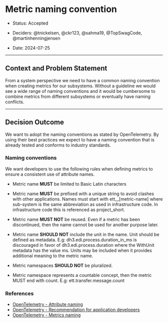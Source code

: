 # Metric naming convention

* Status: Accepted
* Deciders: @tnickelsen, @ckr123, @sahma19, @TopSwagCode, @martinhenningjensen

* Date: 2024-07-25

---

## Context and Problem Statement

From a system perspective we need to have a common naming convention when creating metrics for our subsystems. Without a guideline we would see a wide range of naming conventions and it would be cumbersome to combine metrics from different subsystems or eventually have naming conflicts.

---

## Decision Outcome

We want to adopt the naming conventions as stated by OpenTelemetry. By using their best practices we expect to have a naming convention that is already tested and conforms to industry standards.

### Naming conventions

We want developers to use the following rules when defining metrics to ensure a consistent use of attribute names.

* Metric name __MUST__ be limited to Basic Latin characters

* Metric name __MUST__ be prefixed with a unique string to avoid clashes with other applications. Names must start with ett_<sub-system>_[metric-name] where sub-system is the same abbreviation as used in infrastructure code. In infrastructure code this is referenced as project_short.

* Metric name __MUST NOT__ be reused. Even if a metric has been discontinued, then the name cannot be used for another purpose later.

* Metric name __SHOULD NOT__ include the unit in the name. Unit should be defined as metadata.
E.g: dh3.edi.process.duration_in_ms is discouraged in favor of dh3.edi.process.duration where the WithUnit metadata has the value ms.
Units may be included when it provides additional meaning to the metric name.

* Metric namespaces __SHOULD NOT__ be pluralized.

* Metric namespace represents a countable concept, then the metric MUST end with count.
E.g: ett.transfer.message.count

### References

* [OpenTelemetry - Attribute naming](https://opentelemetry.io/docs/specs/semconv/general/attribute-naming/)
* [OpenTelemetry - Recommendation for application developers](https://opentelemetry.io/docs/specs/semconv/general/attribute-naming/#recommendations-for-application-developers)
* [OpenTelemetry - Metrics naming](https://opentelemetry.io/docs/specs/semconv/general/metrics/)
